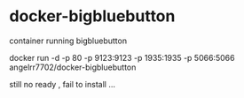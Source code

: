 docker-bigbluebutton
====================

container running bigbluebutton

 docker run -d -p 80 -p 9123:9123 -p 1935:1935 -p 5066:5066 angelrr7702/docker-bigbluebutton


still no ready , fail to install ...
